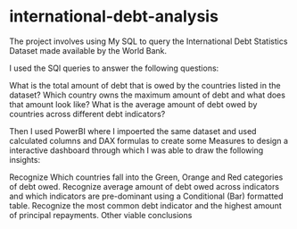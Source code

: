 # international-debt-analysis
The project involves using My SQL to query the International Debt Statistics Dataset made available by the World Bank.

I used the SQl queries to answer the following questions:

What is the total amount of debt that is owed by the countries listed in the dataset?
Which country owns the maximum amount of debt and what does that amount look like?
What is the average amount of debt owed by countries across different debt indicators?

Then I used PowerBI where I impoerted the same dataset and used calculated columns and DAX formulas to create some Measures to design a interactive dashboard through which I was able to draw the following insights:

Recognize Which countries fall into the Green, Orange and Red categories of debt owed.
Recognize average amount of debt owed across indicators and which indicators are pre-dominant using a Conditional (Bar) formatted table.
Recognize the most common debt indicator and the highest amount of principal repayments.
Other viable conclusions
